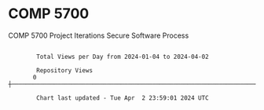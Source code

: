 # COMP 5700
COMP 5700 Project Iterations
Secure Software Process

```

        Total Views per Day from 2024-01-04 to 2024-04-02

        Repository Views
       0 ┼─────────────────────────────────────────────────────────────────────────────────────────

        Chart last updated - Tue Apr  2 23:59:01 2024 UTC
        
```
